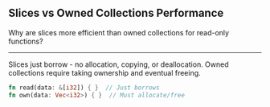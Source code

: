 ## Slices vs Owned Collections Performance

Why are slices more efficient than owned collections for read-only functions?

---

Slices just borrow - no allocation, copying, or deallocation. Owned collections require taking ownership and eventual freeing.

```rust
fn read(data: &[i32]) { }  // Just borrows
fn own(data: Vec<i32>) { }  // Must allocate/free
```

